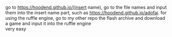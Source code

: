 go to https://hoodend.github.io/(insert name), go to the file names and input them into the insert name part, such as https://hoodend.github.io/adofai.
for using the ruffle engine, go to my other repo the flash archive and download a game and input it into the ruffle engine\
very easy
